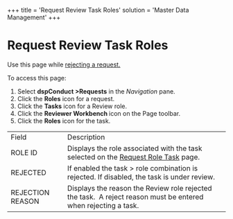 +++
title = 'Request Review Task Roles'
solution = 'Master Data Management'
+++

# Request Review Task Roles

<div class="use">

Use this page while [rejecting a
request.](../Use_Cases/Reject_a_Request)

</div>

To access this page:

1.  Select <span style="font-weight: bold;">dspConduct
    \></span><span style="font-weight: bold;">Requests</span> in the
    <span style="font-style: italic;">Navigation</span> pane.
2.  Click the <span style="font-weight: bold;">Roles</span> icon for a
    request.
3.  Click the <span style="font-weight: bold;">Tasks</span> icon for a
    Review role.
4.  Click the <span style="font-weight: bold;">Reviewer Workbench
    </span>icon on the Page toolbar.
5.  Click the <span style="font-weight: bold;">Roles</span> icon for the
    task.

|                  |                                                                                                                |
| ---------------- | -------------------------------------------------------------------------------------------------------------- |
| Field            | Description                                                                                                    |
| ROLE ID          | Displays the role associated with the task selected on the [Request Role Task](Request_Role_Task) page.    |
| REJECTED         | If enabled the task \> role combination is rejected. If disabled, the task is under review.                    |
| REJECTION REASON | Displays the reason the Review role rejected the task.  A reject reason must be entered when rejecting a task. |
